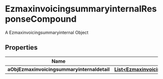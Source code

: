 

# EzmaxinvoicingsummaryinternalResponseCompound

A Ezmaxinvoicingsummaryinternal Object

## Properties

| Name | Type | Description | Notes |
|------------ | ------------- | ------------- | -------------|
|**aObjEzmaxinvoicingsummaryinternaldetail** | [**List&lt;EzmaxinvoicingsummaryinternaldetailResponseCompound&gt;**](EzmaxinvoicingsummaryinternaldetailResponseCompound.md) |  |  |



